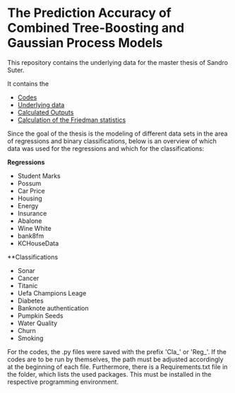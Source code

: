 # The Prediction Accuracy of Combined Tree-Boosting and Gaussian Process Models 

This repository contains the underlying data for the master thesis of Sandro Suter.

It contains the

* [Codes](/Code/)
* [Underlying data](/data/)
* [Calculated Outputs](/Code/models/)
* [Calculation of the Friedman statistics](/Calculation_Friedman_Statistic.ipynb)

Since the goal of the thesis is the modeling of different data sets in the area of regressions and binary classifications, below is an overview of which data was used for the regressions and which for the classifications:

**Regressions**

* Student Marks
* Possum
* Car Price
* Housing
* Energy
* Insurance
* Abalone
* Wine White
* bank8fm
* KCHouseData

**Classifications

* Sonar
* Cancer
* Titanic
* Uefa Champions Leage
* Diabetes
* Banknote authentication
* Pumpkin Seeds
* Water Quality
* Churn
* Smoking

For the codes, the .py files were saved with the prefix 'Cla_' or 'Reg_'. If the codes are to be run by themselves, the path must be adjusted accordingly at the beginning of each file. Furthermore, there is a Requirements.txt file in the folder, which lists the used packages. This must be installed in the respective
programming environment.
